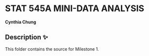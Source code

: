 # STAT 545A MINI-DATA ANALYSIS
**Cynthia Chung**

## Description ✨
This folder contains the source for Milestone 1.
